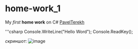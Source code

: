 # home-work_1
My *first* **home work** on C#  [PavelTerekh](https://github.com/PavelTerekh)

'''csharp
  Console.WriteLine("Hello Word");
  Console.ReadKey();


_скриншот:_
![image](https://user-images.githubusercontent.com/128780232/227448095-1b295525-24f8-4d28-b92e-f92aefb8302e.png)
